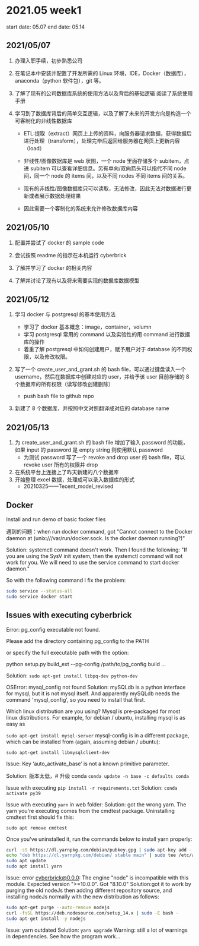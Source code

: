 # 2021.05 week1

start date: 05.07
end date: 05.14

## 2021/05/07

1. 办理入职手续，初步熟悉公司

2. 在笔记本中安装并配置了开发所需的 Linux 环境，IDE，Docker（数据库），anaconda（python 软件包），git 等。

3. 了解了现有的公司数据库系统的使用方法以及背后的基础逻辑
   阅读了系统使用手册

4. 学习到了数据库背后的简单交互逻辑，以及了解了未来的开发方向是构造一个可客制化的非线性数据库

   - ETL:提取（extract）网页上上传的资料，向服务器请求数据，获得数据后进行处理（transform），处理完毕后返回给服务器在网页上更新内容（load）

   - 非线性/图像数据库是 web 状图，一个 node 里面存储多个 subitem，点进 subitem 可以查看详细信息。另有单向/双向箭头可以指代不同 node 间，同一个 node 的 items 间，以及不同 nodes 不同 items 间的关系。

   - 现有的非线性/图像数据库只可以读取，无法修改，因此无法对数据进行更新或者展示数据处理结果

   - 因此需要一个客制化的系统来允许修改数据库内容

## 2021/05/10

1. 配置并尝试了 docker 的 sample code

2. 尝试按照 readme 的指示在本机运行 cyberbrick

3. 了解并学习了 docker 的相关内容

4. 了解并讨论了现有以及将来需要实现的数据库数据模型

## 2021/05/12

1. 学习 docker 与 postgresql 的基本使用方法

   - 学习了 docker 基本概念：image，container，volumn
   - 学习 postgresql 常用的 command 以及实验性的用 command 进行数据库的操作
   - 着重了解 postgresql 中如何创建用户，赋予用户对于 database 的不同权限，以及修改权限。

2. 写了一个 create_user_and_grant.sh 的 bash file，可以通过键盘读入一个 username，然后在数据库中创建对应的 user，并给予该 user 目前存储的 8 个数据库的所有权限（读写修改创建删除）
   - push bash file to github repo
3. 新建了 8 个数据库，并按照中文对照翻译成对应的 database name

## 2021/05/13

1. 为 create_user_and_grant.sh 的 bash file 增加了输入 password 的功能，如果 input 的 password 是 empty string 则使用默认 password
   - 为测试 password 写了一个 revoke and drop user 的 bash file，可以 revoke user 所有的权限并 drop
2. 在系统平台上连接上了昨天新建的八个数据库
3. 开始整理 excel 数据，处理成可以录入数据库的形式
   - 20210325——Tecent_model_revised

## Docker

Install and run demo of basic focker files

遇到的问题：when run docker command, got "Cannot connect to the Docker daemon at (unix:///var/run/docker.sock. Is the docker daemon running?)"

Solution: systemctl command doesn't work.
Then I found the following: "If you are using the SysV init system, then the systemctl command will not work for you. We will need to use the service command to start docker daemon."

So with the following command I fix the problem:

```BASH
sudo service --status-all
sudo service docker start
```

## Issues with executing cyberbrick

Error: pg_config executable not found.

Please add the directory containing pg_config to the PATH

or specify the full executable path with the option:

python setup.py build_ext --pg-config /path/to/pg_config build ...

Solution: `sudo apt-get install libpq-dev python-dev`

OSError: mysql_config not found
Solution: mySQLdb is a python interface for mysql, but it is not mysql itself. And apparently mySQLdb needs the command 'mysql_config', so you need to install that first.

Which linux distribution are you using? Mysql is pre-packaged for most linux distributions. For example, for debian / ubuntu, installing mysql is as easy as

`sudo apt-get install mysql-server`
mysql-config is in a different package, which can be installed from (again, assuming debian / ubuntu):

`sudo apt-get install libmysqlclient-dev`

Issue: Key ‘auto_activate_base’ is not a known primitive parameter.

Solution: 版本太低，# 升级 conda
`conda update -n base -c defaults conda`

Issue with executing `pip install -r requirements.txt`
Solution: `conda activate py39`

Issue with executing `yarn` in web folder:
Solution: got the wrong yarn. The yarn you're executing comes from the cmdtest package. Uninstalling cmdtest first should fix this:

`sudo apt remove cmdtest`

Once you've uninstalled it, run the commands below to install yarn properly:

```bash
curl -sS https://dl.yarnpkg.com/debian/pubkey.gpg | sudo apt-key add -
echo "deb https://dl.yarnpkg.com/debian/ stable main" | sudo tee /etc/apt/sources.list.d/yarn.list
sudo apt update
sudo apt install yarn
```

Issue: error cyberbrick@0.0.0: The engine "node" is incompatible with this module. Expected version ">=10.0.0". Got "8.10.0"
Solution:got it to work by purging the old nodeJs then adding different repository source, and installing nodeJs normally with the new distribution as follows:

```bash
sudo apt-get purge --auto-remove nodejs
curl -fsSL https://deb.nodesource.com/setup_14.x | sudo -E bash -
sudo apt-get install -y nodejs
```

Issue: yarn outdated
Solution: `yarn upgrade`
Warning: still a lot of warnings in dependencies. See how the program work...
